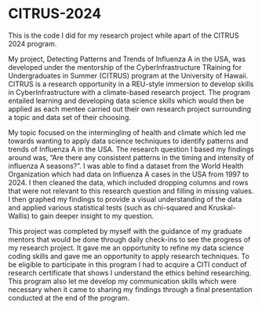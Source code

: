 # CITRUS-2024
This is the code I did for my research project while apart of the CITRUS 2024 program.

My project, Detecting Patterns and Trends of Influenza A in the USA, was developed under the mentorship of the CyberInfrastructure TRaining for Undergraduates in Summer (CITRUS) program at the University of Hawaii. CITRUS is a research opportunity in a REU-style immersion to develop skills in CyberInfrastructure with a climate-based research project. The program entailed learning and developing data science skills which would then be applied as each mentee carried out their own research project surrounding a topic and data set of their choosing.

My topic focused on the intermingling of health and climate which led me towards wanting to apply data science techniques to identify patterns and trends of Influenza A in the USA. The research question I based my findings around was, “Are there any consistent patterns in the timing and intensity of influenza A seasons?”. I was able to find a dataset from the World Health Organization which had data on Influenza A cases in the USA from 1997 to 2024. I then cleaned the data, which included dropping columns and rows that were not relevant to this research question and filling in missing values. I then graphed my findings to provide a visual understanding of the data and applied various statistical tests (such as chi-squared and Kruskal-Wallis) to gain deeper insight to my question.

This project was completed by myself with the guidance of my graduate mentors that would be done through daily check-ins to see the progress of my research project. It gave me an opportunity to refine my data science coding skills and gave me an opportunity to apply research techniques. To be eligible to participate in this program I had to acquire a CITI conduct of research certificate that shows I understand the ethics behind researching. This program also let me develop my communication skills which were necessary when it came to sharing my findings through a final presentation conducted at the end of the program.

